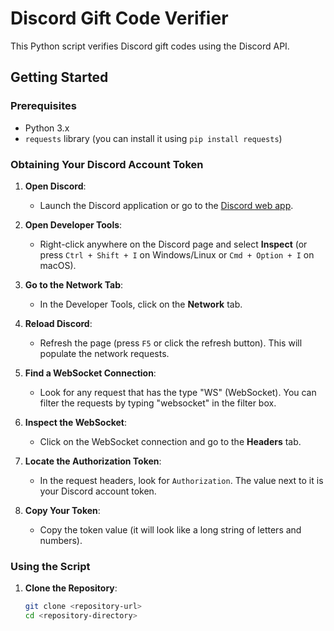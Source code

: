 # Discord Gift Code Verifier

This Python script verifies Discord gift codes using the Discord API.

## Getting Started

### Prerequisites

- Python 3.x
- `requests` library (you can install it using `pip install requests`)

### Obtaining Your Discord Account Token

1. **Open Discord**:
   - Launch the Discord application or go to the [Discord web app](https://discord.com/).

2. **Open Developer Tools**:
   - Right-click anywhere on the Discord page and select **Inspect** (or press `Ctrl + Shift + I` on Windows/Linux or `Cmd + Option + I` on macOS).

3. **Go to the Network Tab**:
   - In the Developer Tools, click on the **Network** tab.

4. **Reload Discord**:
   - Refresh the page (press `F5` or click the refresh button). This will populate the network requests.

5. **Find a WebSocket Connection**:
   - Look for any request that has the type "WS" (WebSocket). You can filter the requests by typing "websocket" in the filter box.

6. **Inspect the WebSocket**:
   - Click on the WebSocket connection and go to the **Headers** tab.

7. **Locate the Authorization Token**:
   - In the request headers, look for `Authorization`. The value next to it is your Discord account token.

8. **Copy Your Token**:
   - Copy the token value (it will look like a long string of letters and numbers).

### Using the Script

1. **Clone the Repository**:
   ```bash
   git clone <repository-url>
   cd <repository-directory>
